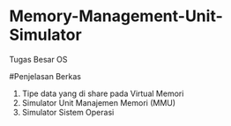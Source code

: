 # Memory-Management-Unit-Simulator
Tugas Besar OS

#Penjelasan Berkas
1. Tipe data yang di share pada Virtual Memori<br>
2. Simulator Unit Manajemen Memori (MMU)<br>
3. Simulator Sistem Operasi<br>
